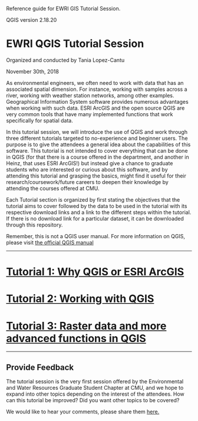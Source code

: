 Reference guide for EWRI GIS Tutorial Session.

QGIS version 2.18.20

# EWRI QGIS Tutorial Session
Organized and conducted by Tania Lopez-Cantu

November 30th, 2018

As environmental engineers, we often need to work with data that has an associated spatial dimension. For instance, working with samples across a river, working with weather station networks, among other examples. Geographical Information System software provides numerous advantages when working with such data. ESRI ArcGIS and the open source QGIS are very common tools that have many implemented functions that work specifically for spatial data.

In this tutorial session, we will introduce the use of QGIS and work through three different tutorials targeted to no-experience and beginner users. The purpose is to give the attendees a general idea about the capabilities of this software. This tutorial is not intended to cover everything that can be done in QGIS (for that there is a course offered in the department, and another in Heinz, that uses ESRI ArcGIS!) but instead give a chance to graduate students who are interested or curious about this software, and by attending this tutorial and grasping the basics, might find it useful for their research/coursework/future careers to deepen their knowledge by attending the courses offered at CMU.

Each Tutorial section is organized by first stating the objectives that the tutorial aims to cover followed by the data to be used in the tutorial with its respective download links and a link to the different steps within the tutorial. If there is no download link for a particular dataset, it can be downloaded through this repository.

Remember, this is not a QGIS user manual. For more information on QGIS, please visit [the official QGIS manual](https://docs.qgis.org/2.8/en/docs/training_manual/index.html)

----

# [Tutorial 1: Why QGIS or ESRI ArcGIS](https://github.com/mushimu/qgis-tutorial/blob/master/Tutorial1.md)

# [Tutorial 2: Working with QGIS](https://github.com/mushimu/qgis-tutorial/blob/master/Tutorial2.md)

# [Tutorial 3: Raster data and more advanced functions in QGIS](https://github.com/mushimu/qgis-tutorial/blob/master/Tutorial3.md)

----

## Provide Feedback

The tutorial session is the very first session offered by the Environmental and Water Resources Graduate Student Chapter at CMU, and we hope to expand into other topics depending on the interest of the attendees. How can this tutorial be improved? Did you want other topics to be covered?

We would like to hear your comments, please share them [here.](https://goo.gl/forms/DOeMAnqMDkviyD7w1)
